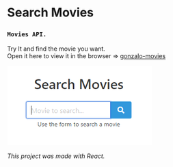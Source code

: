 # Search Movies

### `Movies API.`

Try It and find the movie you want.<br />
Open it here to view it in the browser => [gonzalo-movies](http://gonzalo-movies.surge.sh/)

![gonzalo-movies](./src/img/search.PNG)

*This project was made with React.*